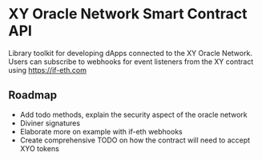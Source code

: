 # XY Oracle Network Smart Contract API

Library toolkit for developing dApps connected to the XY Oracle Network. Users can subscribe to webhooks for event listeners from the XY contract using https://if-eth.com

## Roadmap

- Add todo methods, explain the security aspect of the oracle network
- Diviner signatures
- Elaborate more on example with if-eth webhooks
- Create comprehensive TODO on how the contract will need to accept XYO tokens

